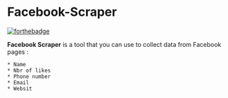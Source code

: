 # Facebook-Scraper

[![forthebadge](https://forthebadge.com/images/badges/made-with-python.svg)](https://forthebadge.com)
 

**Facebook Scraper** is a tool that you can use to collect data from Facebook pages :

    * Name
    * Nbr of likes
    * Phone number
    * Email
    * Websit



